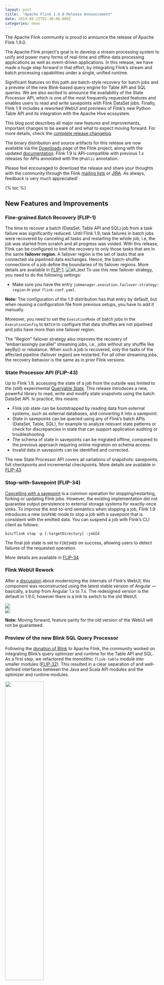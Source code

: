 ```yaml
---
layout: post 
title:  "Apache Flink 1.9.0 Release Announcement" 
date: 2019-08-22T02:30:00.000Z
categories: news
---
```



The Apache Flink community is proud to announce the release of Apache Flink
1.9.0.

The Apache Flink project's goal is to develop a stream processing system to
unify and power many forms of real-time and offline data processing
applications as well as event-driven applications. In this release, we have
made a huge step forward in that effort, by integrating Flink’s stream and
batch processing capabilities under a single, unified runtime.

Significant features on this path are batch-style recovery for batch jobs and
a preview of the new Blink-based query engine for Table API and SQL queries.
We are also excited to announce the availability of the State Processor API,
which is one of the most frequently requested features and enables users to
read and write savepoints with Flink DataSet jobs. Finally, Flink 1.9 includes
a reworked WebUI and previews of Flink’s new Python Table API and its
integration with the Apache Hive ecosystem.

This blog post describes all major new features and improvements, important
changes to be aware of and what to expect moving forward. For more details,
check the [complete release
changelog](https://issues.apache.org/jira/secure/ReleaseNote.jspa?projectId=12315522&version=12344601).

The binary distribution and source artifacts for this release are now
available via the [Downloads](https://flink.apache.org/downloads.html) page of
the Flink project, along with the updated
[documentation](https://ci.apache.org/projects/flink/flink-docs-release-1.9/).
Flink 1.9 is API-compatible with previous 1.x releases for APIs annotated with
the `@Public` annotation.

Please feel encouraged to download the release and share your thoughts with
the community through the Flink [mailing
lists](https://flink.apache.org/community.html#mailing-lists) or
[JIRA](https://issues.apache.org/jira/projects/FLINK/summary). As always,
feedback is very much appreciated!


{% toc %}


## New Features and Improvements


### Fine-grained Batch Recovery (FLIP-1)

The time to recover a batch (DataSet, Table API and SQL) job from a task
failure was significantly reduced. Until Flink 1.9, task failures in batch
jobs were recovered by canceling all tasks and restarting the whole job, i.e,
the job was started from scratch and all progress was voided. With this
release, Flink can be configured to limit the recovery to only those tasks
that are in the same **failover region**. A failover region is the set of
tasks that are connected via pipelined data exchanges. Hence, the
batch-shuffle connections of a job define the boundaries of its failover
regions. More details are available in
[FLIP-1](https://cwiki.apache.org/confluence/display/FLINK/FLIP-1+%3A+Fine+Grained+Recovery+from+Task+Failures).
![alt_text]({{site.baseurl}}/img/blog/release-19-flip1.png "Fine-grained Batch
Recovery") To use this new failover strategy, you need to do the following
settings:
 * Make sure you have the entry `jobmanager.execution.failover-strategy:
   region` in your `flink-conf.yaml`.

**Note:** The configuration of the 1.9 distribution has that entry by default,
  but when reusing a configuration file from previous setups, you have to add
  it manually.

Moreover, you need to set the `ExecutionMode` of batch jobs in the
`ExecutionConfig` to `BATCH` to configure that data shuffles are not pipelined
and jobs have more than one failover region.

The "Region" failover strategy also improves the recovery of “embarrassingly
parallel” streaming jobs, i.e., jobs without any shuffle like keyBy() or
rebalance. When such a job is recovered, only the tasks of the affected
pipeline (failover region) are restarted. For all other streaming jobs, the
recovery behavior is the same as in prior Flink versions.


### State Processor API (FLIP-43)

Up to Flink 1.9, accessing the state of a job from the outside was limited to
the (still) experimental [Queryable
State](https://ci.apache.org/projects/flink/flink-docs-stable/dev/stream/state/queryable_state.html).
This release introduces a new, powerful library to read, write and modify
state snapshots using the batch DataSet API. In practice, this means:

 * Flink job state can be bootstrapped by reading data from external systems,
   such as external databases, and converting it into a savepoint.
 * State in savepoints can be queried using any of Flink’s batch APIs
   (DataSet, Table, SQL), for example to analyze relevant state patterns or
   check for discrepancies in state that can support application auditing or
   troubleshooting.
 * The schema of state in savepoints can be migrated offline, compared to the
   previous approach requiring online migration on schema access.
 * Invalid data in savepoints can be identified and corrected.

The new State Processor API covers all variations of snapshots: savepoints,
full checkpoints and incremental checkpoints. More details are available in
[FLIP-43](https://cwiki.apache.org/confluence/display/FLINK/FLIP-43%3A+State+Processor+API)


### Stop-with-Savepoint (FLIP-34)

[Cancelling with a
savepoint](https://ci.apache.org/projects/flink/flink-docs-stable/ops/state/savepoints.html#operations)
is a common operation for stopping/restarting, forking or updating Flink jobs.
However, the existing implementation did not guarantee output persistence to
external storage systems for exactly-once sinks. To improve the end-to-end
semantics when stopping a job, Flink 1.9 introduces a new `SUSPEND` mode to
stop a job with a savepoint that is consistent with the emitted data.
You can suspend a job with Flink’s CLI client as follows:

```
bin/flink stop -p [:targetDirectory] :jobId
```

The final job state is set to `FINISHED` on success, allowing
users to detect failures of the requested operation. 

More details are available in
[FLIP-34](https://cwiki.apache.org/confluence/pages/viewpage.action?pageId=103090212)



### Flink WebUI Rework

After a
[discussion](http://apache-flink-mailing-list-archive.1008284.n3.nabble.com/DISCUSS-Change-underlying-Frontend-Architecture-for-Flink-Web-Dashboard-td24902.html)
about modernizing the internals of Flink’s WebUI, this component was
reconstructed using the latest stable version of Angular — basically, a bump
from Angular 1.x to 7.x. The redesigned version is the default in 1.9.0,
however there is a link to switch to the old WebUI.

<div class="row"> <div class="col-sm-6"> <span><img class="thumbnail"
    src="{{site.baseurl}}/img/blog/release-19-web1.png" /></span> </div> <div
    class="col-sm-6"> <span><img class="thumbnail"
    src="{{site.baseurl}}/img/blog/release-19-web2.png" /></span> </div>
    </div>

**Note:** Moving forward, feature parity for the old version of the WebUI 
will not be guaranteed.


### Preview of the new Blink SQL Query Processor

Following the [donation of
Blink]({{site.baseurl}}/news/2019/02/13/unified-batch-streaming-blink.html) to
Apache Flink, the community worked on integrating Blink’s query optimizer and
runtime for the Table API and SQL. As a first step, we refactored the
monolithic `flink-table` module into smaller modules
([FLIP-32](https://cwiki.apache.org/confluence/display/FLINK/FLIP-32%3A+Restructure+flink-table+for+future+contributions)).
This resulted in a clear separation of and well-defined interfaces between the
Java and Scala API modules and the optimizer and runtime modules.

<span><img style="width:50%"
src="{{site.baseurl}}/img/blog/release-19-stack.png" /></span>

Next, we extended Blink’s planner to implement the new optimizer interface
such that there are now two pluggable query processors to execute Table API
and SQL statements: the pre-1.9 Flink processor and the new Blink-based query
processor. The Blink-based query processor offers better SQL coverage (full TPC-H
coverage in 1.9, TPC-DS coverage is planned for the next release) and improved
performance for batch queries as the result of more extensive query
optimization (cost-based plan selection and more optimization rules), improved
code-generation, and tuned operator implementations.
The Blink-based query processor also provides a more powerful streaming runner,
with some new features (e.g. dimension table join, TopN, deduplication) and 
optimizations to solve data-skew in aggregation and more useful built-in
functions.

**Note:** The semantics and set of supported operations of the query
processors are mostly, but not fully aligned.

However, the integration of Blink’s query processor is not fully completed
yet. Therefore, the pre-1.9 Flink processor is still the default processor in
Flink 1.9 and recommended for production settings. You can enable the Blink
processor by configuring it via the `EnvironmentSettings` when creating a
`TableEnvironment`. The selected processor must be on the classpath of the
executing Java process. For cluster setups, both query processors are
automatically loaded with the default configuration. When running a query from
your IDE you need to explicitly [add a planner
dependency](https://ci.apache.org/projects/flink/flink-docs-release-1.9/dev/table/#table-program-dependencies)
to your project.


#### **Other Improvements to the Table API and SQL**

Besides the exciting progress around the Blink planner, the community worked
on a whole set of other improvements to these interfaces, including:

 * **Scala-free Table API and SQL for Java users
   ([FLIP-32](https://cwiki.apache.org/confluence/display/FLINK/FLIP-32%3A+Restructure+flink-table+for+future+contributions))**

   As part of the refactoring and splitting of the flink-table module, two
   separate API modules for Java and Scala were created. For Scala users,
   nothing really changes, but Java users can use the Table API and/or SQL now
   without pulling in a Scala dependency.

 * **Rework of the Table API Type System**
   **([FLIP-37](https://cwiki.apache.org/confluence/display/FLINK/FLIP-37%3A+Rework+of+the+Table+API+Type+System))**

   The community implemented a [new data type
   system](https://ci.apache.org/projects/flink/flink-docs-release-1.9/dev/table/types.html#data-types)
   to detach the Table API from Flink’s
   [TypeInformation](https://ci.apache.org/projects/flink/flink-docs-release-1.9/dev/types_serialization.html#flinks-typeinformation-class)
   class and improve its compliance with the SQL standard. This is still a
   work in progress and expected to be completed in the next release. In
   Flink 1.9, UDFs are―among other things―not ported to the new type system
   yet.

 * **Multi-column and Multi-row Transformations for Table API**
   **([FLIP-29](https://cwiki.apache.org/confluence/pages/viewpage.action?pageId=97552739))**

   The functionality of the Table API was extended with a set of
   transformations that support multi-row and/or multi-column inputs and
   outputs. These transformations significantly ease the implementation of
   processing logic that would be cumbersome to implement with relational
   operators.

 * **New, Unified Catalog APIs**
   **([FLIP-30](https://cwiki.apache.org/confluence/display/FLINK/FLIP-30%3A+Unified+Catalog+APIs))**

   We reworked the catalog APIs to store metadata and unified the handling of
   internal and external catalogs. This effort was mainly initiated as a
   prerequisite for the Hive integration (see below), but improves the overall
   convenience of managing catalog metadata in Flink. Besides improving the
   catalog interfaces, we also extended their functionality. Previously table
   definitions for Table API or SQL queries were volatile. With Flink 1.9, the
   metadata of tables which are registered with a SQL DDL statement can be
   persisted in a catalog. This means you can add a table that is backed by a
   Kafka topic to a Metastore catalog and from then on query this table
   whenever your catalog is connected to Metastore.

 * **DDL Support in the SQL API
   ([FLINK-10232](https://issues.apache.org/jira/browse/FLINK-10232))**

   Up to this point, Flink SQL only supported DML statements (e.g. `SELECT`,
   `INSERT`). External tables (table sources and sinks) had to be registered
   via Java/Scala code or configuration files. For 1.9, we added support for
   SQL DDL statements to register and remove tables and views (`CREATE TABLE,
   DROP TABLE)`. However, we did not add
   stream-specific syntax extensions to define timestamp extraction and
   watermark generation, yet. Full support for streaming use cases is planned
   for the next release.


### Preview of Full Hive Integration (FLINK-10556)

Apache Hive is widely used in Hadoop’s ecosystem to store and query large
amounts of structured data. Besides being a query processor, Hive features a
catalog called Metastore to manage and organize large datasets. A common
integration point for query processors is to integrate with Hive’s Metastore
in order to be able to tap into the data managed by Hive.

Recently, the community started implementing an external catalog for Flink’s
Table API and SQL that connects to Hive’s Metastore. In Flink 1.9, users will
be able to query and process all data that is stored in Hive. As described
earlier, you will also be able to persist metadata of Flink tables in Metastore.
Moreover, the Hive integration includes support to use Hive’s UDFs in Flink
Table API or SQL queries. More details are available in
[FLINK-10556](https://issues.apache.org/jira/browse/FLINK-10556).

While, previously, table definitions for Table API or SQL queries were always
volatile, the new catalog connector additionally allows persisting a table in
Metastore that is created with a SQL DDL statement (see above). This means
that you connect to Metastore and register a table that is, for example,
backed by a Kafka topic. From now on, you can query that table whenever your
catalog is connected to Metastore.

Please note that the Hive support in Flink 1.9 is experimental. We are
planning to stabilize these features for the next release and are looking
forward to your feedback.


### Preview of the new Python Table API (FLIP-38)

This release also introduces a first version of a Python Table API
([FLIP-38](https://cwiki.apache.org/confluence/display/FLINK/FLIP-38%3A+Python+Table+API)).
This marks the start towards our goal of bringing
full-fledged Python support to Flink. The feature was designed as a slim
Python API wrapper around the Table API, basically translating Python Table
API method calls into Java Table API calls. In the initial version that ships
with Flink 1.9, the Python Table API does not support UDFs yet, but just
standard relational operations. Support for UDFs implemented in Python is on
the roadmap for future releases.

If you’d like to try the new Python API, you have to manually [install
PyFlink](https://ci.apache.org/projects/flink/flink-docs-release-1.9/flinkDev/building.html#build-pyflink).
From there, you can have a look at [this
walkthrough](https://ci.apache.org/projects/flink/flink-docs-release-1.9/tutorials/python_table_api.html)
or explore it on your own. The [community is currently
working](http://apache-flink-mailing-list-archive.1008284.n3.nabble.com/VOTE-Publish-the-PyFlink-into-PyPI-td31201.html)
on preparing a `pyflink` Python package that will be made available for
installation via `pip`.


## Important Changes

 * The Table API and SQL are now part of the default configuration of the
   Flink distribution. Before, the Table API and SQL had to be enabled by
   moving the corresponding JAR file from ./opt to ./lib.
 * The machine learning library (flink-ml) has been removed in preparation for
   [FLIP-39](https://docs.google.com/document/d/1StObo1DLp8iiy0rbukx8kwAJb0BwDZrQrMWub3DzsEo/edit).
 * The old DataSet and DataStream Python APIs have been removed in favor of
   [FLIP-38](https://cwiki.apache.org/confluence/display/FLINK/FLIP-38%3A+Python+Table+API).
 * Flink can be compiled and run on Java 9. Note that certain components
   interacting with external systems (connectors, filesystems, reporters) may
   not work since the respective projects may have skipped Java 9 support.


## Release Notes

Please review the [release
notes](https://ci.apache.org/projects/flink/flink-docs-release-1.9/release-notes/flink-1.9.html)
for a more detailed list of changes and new features if you plan to upgrade
your Flink setup to Flink 1.9.0.


## List of Contributors

We would like to thank all contributors who have made this release possible:

Abdul Qadeer (abqadeer), Aitozi, Alberto Romero, Aleksey Pak, Alexander
Fedulov, Alice Yan, Aljoscha Krettek, Aloys, Andrew Duffy, Andrey Zagrebin,
Ankur, Artsem Semianenka, Benchao Li, Biao Liu, Bo WANG, Bowen L, Chesnay
Schepler, Clark Yang, Congxian Qiu, Cristian, Danny Chan, David Moravek, Dawid
Wysakowicz, Dian Fu, EronWright, Fabian Hueske, Fabio Lombardelli, Fokko
Driesprong, Gao Yun, Gary Yao, Gen Luo, Gyula Fora, Hequn Cheng,
Hongtao Zhang, Huang Xingbo, HuangXingBo, Hugo Da Cruz Louro, Humberto
Rodríguez A, Hwanju Kim, Igal Shilman, Jamie Grier, Jark Wu, Jason, Jasper
Yue, Jeff Zhang, Jiangjie (Becket) Qin, Jiezhi.G, Jincheng Sun, Jing Zhang,
Jingsong Lee, Juan Gentile, Jungtaek Lim, Kailash Dayanand, Kevin
Bohinski, Konstantin Knauf, Konstantinos Papadopoulos, Kostas Kloudas, Kurt
Young, Lakshmi, Lakshmi Gururaja Rao, Leeviiii, LouisXu, Maximilian Michels,
Nico Kruber, Niels Basjes, Paul Lam, PengFei Li, Peter Huang, Pierre Zemb,
Piotr Nowojski, Piyush Narang, Richard Deurwaarder, Robert Metzger, Robert
Stoll, Romano Vacca, Rong Rong, Rui Li, Ryantaocer, Scott Mitchell, Seth
Wiesman, Shannon Carey, Shimin Yang, Stefan Richter, Stephan Ewen, Stephen
Connolly, Steven Wu, SuXingLee, TANG Wen-hui, Thomas Weise, Till Rohrmann,
Timo Walther, Tom Goong, TsReaper, Tzu-Li (Gordon) Tai, Ufuk Celebi,
Victor Wong, WangHengwei, Wei Zhong, WeiZhong94, Xintong Song, Xpray,
XuQianJin-Stars, Xuefu Zhang, Xupingyong, Yangze Guo, Yu Li, Yun Gao, Yun
Tang, Zhanchun Zhang, Zhenghua Gao, Zhijiang, Zhu Zhu, Zili
Chen, aloys, arganzheng, azagrebin, bd2019us, beyond1920, biao.liub,
blueszheng, boshu Zheng, chenqi, chummyhe89, chunpinghe, dcadmin,
dianfu, godfrey he, guanghui01.rong, hehuiyuan, hello, hequn8128, 
jackyyin, joongkeun.yang, klion26, lamber-ken, leesf, liguowei,
lincoln-lil, liyafan82, luoqi, mans2singh, maqingxiang, maxin, mjl, okidogi,
ozan, potseluev, qiangsi.lq, qiaoran, robbinli, shaoxuan-wang, shengqian.zhou,
shenlang.sl, shuai-xu, sunhaibotb, tianchen, tianchen92,
tison, tom_gong, vinoyang, vthinkxie, wanggeng3, wenhuitang, winifredtamg,
xl38154, xuyang1706, yangfei5, yanghua, yuzhao.cyz,
zhangxin516, zhangxinxing, zhaofaxian, zhijiang, zjuwangg, 林小铂,
黄培松, 时无两丶.
